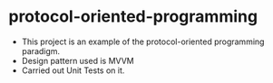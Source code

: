 # protocol-oriented-programming

- This project is an example of the protocol-oriented programming paradigm.
- Design pattern used is MVVM 
- Carried out Unit Tests on it.

